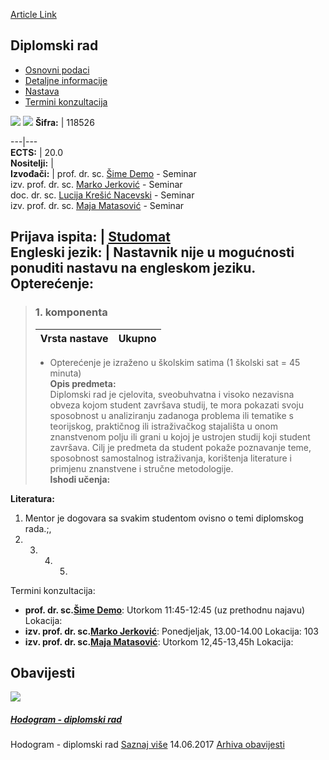 [Article Link](https://www.fhs.hr/predmet/diprad_d)

## Diplomski rad
  * [Osnovni podaci](https://www.fhs.hr/predmet/diprad_d#v1id-523885_398936_1_0 "Osnovni podaci")
  * [Detaljne informacije](https://www.fhs.hr/predmet/diprad_d#v1id-523885_398936_1_1 "Detaljne informacije")
  * [Nastava](https://www.fhs.hr/predmet/diprad_d#v1id-523885_398936_1_2 "Nastava")
  * [Termini konzultacija](https://www.fhs.hr/predmet/diprad_d#v1id-523885_398936_1_3 "Termini konzultacija")


[![](https://www.fhs.hr/img/flags/gif/hr.gif)](https://www.fhs.hr/predmet/diprad_d) [![](https://www.fhs.hr/img/flags/gif/gb.gif)](https://www.fhs.hr/en/course/masthe)
**Šifra:** |  118526  
  
---|---  
**ECTS:** |  20.0   
**Nositelji:** |   
**Izvođači:** |  prof. dr. sc. [Šime Demo](https://www.fhs.hr/djelatnik/sime.demo) - Seminar  
izv. prof. dr. sc. [Marko Jerković](https://www.fhs.hr/djelatnik/marko.jerkovic) - Seminar  
doc. dr. sc. [Lucija Krešić Nacevski](https://www.fhs.hr/djelatnik/lucija.kresic_nacevski) - Seminar  
izv. prof. dr. sc. [Maja Matasović](https://www.fhs.hr/djelatnik/maja.matasovic) - Seminar  
  
**Prijava ispita:** |  [Studomat](http://www.isvu.hr/studomat)  
**Engleski jezik:** |  Nastavnik nije u mogućnosti ponuditi nastavu na engleskom jeziku.   
**Opterećenje:**  
---  
> ### 1. komponenta
> | Vrsta nastave | Ukupno  
> ---|---  
> * Opterećenje je izraženo u školskim satima (1 školski sat = 45 minuta)   
**Opis predmeta:**  
> Diplomski rad je cjelovita, sveobuhvatna i visoko nezavisna obveza kojom student završava studij, te mora pokazati svoju sposobnost u analiziranju zadanoga problema ili tematike s teorijskog, praktičnog ili istraživačkog stajališta u onom znanstvenom polju ili grani u kojoj je ustrojen studij koji student završava. Cilj je predmeta da student pokaže poznavanje teme, sposobnost samostalnog istraživanja, korištenja literature i primjenu znanstvene i stručne metodologije.  
**Ishodi učenja:**  

  
**Literatura:**  
  1. Mentor je dogovara sa svakim studentom ovisno o temi diplomskog rada.;, 
  2.   3.   4.   5. 
  
Termini konzultacija: 
  * **prof. dr. sc.[Šime Demo](https://www.fhs.hr/djelatnik/sime.demo)**: 
Utorkom 11:45-12:45 (uz prethodnu najavu)
Lokacija: 
  * **izv. prof. dr. sc.[Marko Jerković](https://www.fhs.hr/djelatnik/marko.jerkovic)**: 
Ponedjeljak, 13.00-14.00
Lokacija: 103 
  * **izv. prof. dr. sc.[Maja Matasović](https://www.fhs.hr/djelatnik/maja.matasovic)**: 
Utorkom 12,45-13,45h
Lokacija: 


## Obavijesti
[ ![](https://www.fhs.hr/_pub/themes_static/hrstud2024/default/img/default_news.jpg) ](https://www.fhs.hr/predmet/diprad_d?@=20vxu#news_82236)
#####  [Hodogram - diplomski rad](https://www.fhs.hr/predmet/diprad_d?@=20vxu#news_82236)
Hodogram - diplomski rad 
[Saznaj više](https://www.fhs.hr/predmet/diprad_d?@=20vxu#news_82236)
14.06.2017
[Arhiva obavijesti](https://www.fhs.hr/predmet/diprad_d?@=20ou2#news_82236 "Arhiva obavijesti")
